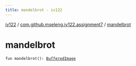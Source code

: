 ```yaml
---
title: mandelbrot - iv122
---
```


[iv122](../index.md) / [com.github.mseleng.iv122.assignment7](index.md) / [mandelbrot](.)

# mandelbrot

`fun mandelbrot(): `[`BufferedImage`](http://docs.oracle.com/javase/6/docs/api/java/awt/image/BufferedImage.html)